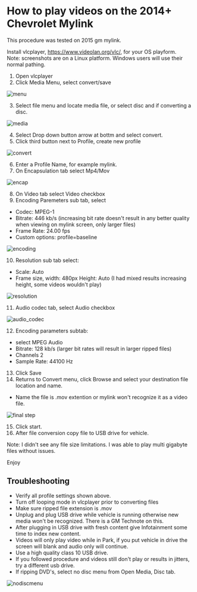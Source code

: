 # How to play videos on the 2014+ Chevrolet Mylink

This procedure was tested on 2015 gm mylink.

Install vlcplayer, https://www.videolan.org/vlc/,  for your OS playform.   
Note: screenshots are on a Linux platform.  Windows users will use their normal pathing.

1. Open vlcplayer
2. Click Media Menu, select convert/save

![menu](images/1.png)

3. Select file menu and locate media file, or select disc and if converting a disc.

![media](images/2.png)

4. Select Drop down button arrow at bottm and select convert.
5. Click third button next to Profile, create new profile

![convert](images/3.png)

6. Enter a Profile Name, for example mylink.
7. On Encapsulation tab select Mp4/Mov

![encap](images/4.png)

8. On Video tab select Video checkbox
9. Encoding Paremeters sub tab, select 
+ Codec: MPEG-1
+ Bitrate: 446 kb/s  (increasing bit rate doesn't result in any better quality when viewing on mylink screen, only larger files)
+ Frame Rate: 24.00 fps
+ Custom options: profile=baseline

![encoding](images/5.png)

10. Resolution sub tab select:
+ Scale: Auto
+ Frame size, width: 480px   Height: Auto    (I had mixed results increasing height, some videos wouldn't play)

![resolution](images/6.png)

11. Audio codec tab, select Audio checkbox

![audio_codec](images/7.png)

12. Encoding parameters subtab:
+ select MPEG Audio
+ Bitrate: 128 kb/s  (larger bit rates will result in larger ripped files)
+ Channels 2
+ Sample Rate: 44100 Hz
13. Click Save
14. Returns to Convert menu, click Browse and select your destination file location and name.  
+ Name the file is .mov extention or mylink won't recognize it as a video file.

![final step](images/8.png)

15. Click start.
16. After file conversion copy file to USB drive for vehicle. 

Note:
I didn't see any file size limitations.  I was able to play multi gigabyte files without issues.

Enjoy 

## Troubleshooting
* Verify all profile settings shown above.
* Turn off looping mode in vlcplayer prior to converting files
* Make sure ripped file extension is .mov
* Unplug and plug USB drive while vehicle is running otherwise new media won't be recognized.   There is a GM Technote on this.
* After plugging in USB drive with fresh content give Infotainment some time to index new content.
* Videos will only play video while in Park, if you put vehicle in drive the screen will blank and audio only will continue.
* Use a high quality class 10 USB drive.
* If you followed procedure and videos still don't play or results in jitters, try a different usb drive.
* If ripping DVD's, select no disc menu from Open Media, Disc tab.

![nodiscmenu](images/nodiscmenus.png)

